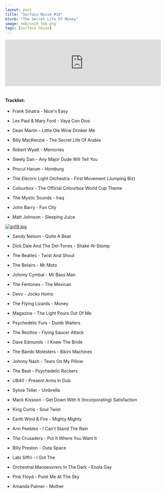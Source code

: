 ```yaml
---
layout: post
title: "Surface Noise #19"
blurb: "The Secret Life Of Money"
image: tmb/sn19_tmb.png
tags: [surface noise]
---
```



<iframe scrolling="no" id="hearthis_at_track_3028545" width="100%" height="150" src="https://hearthis.at/embed/3028545/transparent_black/?hcolor=&color=&style=2&block_size=2&block_space=1&background=1&waveform=0&cover=0&autoplay=0&css=" frameborder="0" allowtransparency allow="autoplay"><p>Listen to <a href="https://hearthis.at/zerocc/surface-noise-19-231117/" target="_blank">Surface Noise #19 (23/11/17)</a> <span>by</span><a href="https://hearthis.at/zerocc/" target="_blank" >Zero</a> <span>on</span> <a href="https://hearthis.at/" target="_blank">hearthis.at</a></p></iframe>
&nbsp;

#### Tracklist:

- Frank Sinatra - Nice'n Easy
- Les Paul & Mary Ford - Vaya Con Dios
- Dean Martin - Little Ole Wine Drinker Me

- Billy MacKenzie - The Secret Life Of Arabia
- Robert Wyatt - Memories
- Steely Dan - Any Major Dude Will Tell You

- Procul Harum - Homburg
- The Electric Light Orchestra - First Movement (Jumping Biz)
- Colourbox - The Official Colourbox World Cup Theme

- The Mystic Sounds - Iraq
- John Barry - Fun City
- Matt Johnson - Sleeping Juice

[![sn19.jpg](https://i.postimg.cc/L8tkMfbj/sn19.jpg)](https://postimg.cc/v4mxr1Mm)

- Sandy Nelson - Quite A Beat
- Dick Dale And The Del-Tones - Shake-N-Stomp
- The Beatles - Twist And Shout
- The Belairs - Mr Moto
- Johnny Cymbal - Mr Bass Man
- The Fentones - The Mexican

- Devo - Jocko Homo
- The Flying Lizards - Money
- Magazine - The Light Pours Out Of Me

- Psychedelic Furs - Dumb Waiters
- The Rezillos - Flying Saucer Attack
- Dave Edmunds - I Knew The Bride
- The Bambi Molesters - Bikini Machines

- Johnny Nash - Tears On My Pillow
- The Beat - Psychedelic Rockers
- UB40 - Present Arms In Dub
- Sylvia Teller - Umbrella

- Mack Kissoon - Get Down With It (Incorporating) Satisfaction
- King Curtis - Soul Twist
- Earth Wind & Fire - Mighty Mighty
- Ann Peebles - I Can't Stand The Rain
- The Crusaders - Put It Where You Want It
- Billy Preston - Outa Space
- Labi Siffri - I Got The

- Orchestral Manoeuvrers In The Dark - Enola Gay
- Pink Floyd - Point Me At The Sky

- Amanda Palmer - Mother
